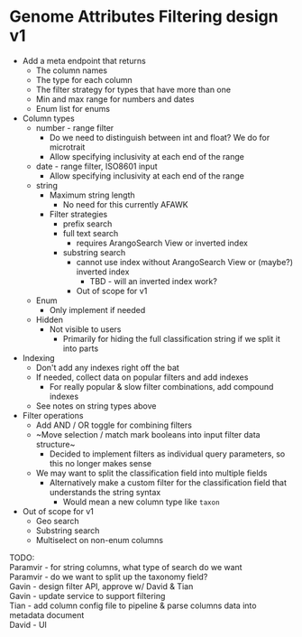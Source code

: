 # Genome Attributes Filtering design v1

* Add a meta endpoint that returns
  * The column names
  * The type for each column
  * The filter strategy for types that have more than one
  * Min and max range for numbers and dates
  * Enum list for enums
* Column types
  * number - range filter
    * Do we need to distinguish between int and float? We do for microtrait
    * Allow specifying inclusivity at each end of the range
  * date - range filter, ISO8601 input
      * Allow specifying inclusivity at each end of the range
  * string
    * Maximum string length
      * No need for this currently AFAWK
    * Filter strategies
      * prefix search
      * full text search
        * requires ArangoSearch View or inverted index
      * substring search
        * cannot use index without ArangoSearch View or (maybe?) inverted index
          * TBD - will an inverted index work?
        * Out of scope for v1
  * Enum
    * Only implement if needed
  * Hidden
    * Not visible to users
      * Primarily for hiding the full classification string if we split it into parts
* Indexing
  * Don't add any indexes right off the bat
  * If needed, collect data on popular filters and add indexes
    * For really popular & slow filter combinations, add compound indexes
  * See notes on string types above
* Filter operations
  * Add AND / OR toggle for combining filters
  * ~Move selection / match mark booleans into input filter data structure~
    * Decided to implement filters as individual query parameters, so this no longer
      makes sense
  * We may want to split the classification field into multiple fields
    * Alternatively make a custom filter for the classification field that understands
      the string syntax
      * Would mean a new column type like `taxon`
* Out of scope for v1
  * Geo search
  * Substring search
  * Multiselect on non-enum columns
  
TODO:  
Paramvir - for string columns, what type of search do we want  
Paramvir - do we want to split up the taxonomy field?  
Gavin - design filter API, approve w/ David & Tian  
Gavin - update service to support filtering  
Tian - add column config file to pipeline & parse columns data into metadata document  
David - UI  